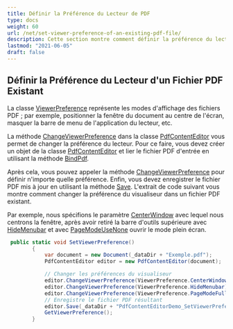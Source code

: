 ```yaml
---
title: Définir la Préférence du Lecteur de PDF
type: docs
weight: 60
url: /net/set-viewer-preference-of-an-existing-pdf-file/
description: Cette section montre comment définir la préférence du lecteur d'un fichier PDF existant en utilisant la classe PdfContentEditor.
lastmod: "2021-06-05"
draft: false
---
```


## Définir la Préférence du Lecteur d'un Fichier PDF Existant

La classe [ViewerPreference](https://reference.aspose.com/pdf/net/aspose.pdf.facades/viewerpreference) représente les modes d'affichage des fichiers PDF ; par exemple, positionner la fenêtre du document au centre de l'écran, masquer la barre de menu de l'application du lecteur, etc.

La méthode [ChangeViewerPreference](https://reference.aspose.com/pdf/net/aspose.pdf.facades/pdfcontenteditor/methods/changeviewerpreference) dans la classe [PdfContentEditor](https://reference.aspose.com/pdf/net/aspose.pdf.facades/pdfcontenteditor) vous permet de changer la préférence du lecteur. Pour ce faire, vous devez créer un objet de la classe [PdfContentEditor](https://reference.aspose.com/pdf/net/aspose.pdf.facades/pdfcontenteditor) et lier le fichier PDF d'entrée en utilisant la méthode [BindPdf](https://reference.aspose.com/pdf/net/aspose.pdf.facades/pdfcontenteditor/methods/bindpdf/index).

Après cela, vous pouvez appeler la méthode [ChangeViewerPreference](https://reference.aspose.com/pdf/net/aspose.pdf.facades/pdfcontenteditor/methods/changeviewerpreference) pour définir n'importe quelle préférence. Enfin, vous devez enregistrer le fichier PDF mis à jour en utilisant la méthode [Save](https://reference.aspose.com/pdf/net/aspose.pdf/document/methods/save/index). L'extrait de code suivant vous montre comment changer la préférence du visualiseur dans un fichier PDF existant.

Par exemple, nous spécifions le paramètre [CenterWindow](https://reference.aspose.com/pdf/net/aspose.pdf.facades/viewerpreference/fields/centerwindow) avec lequel nous centrons la fenêtre, après avoir retiré la barre d'outils supérieure avec [HideMenubar](https://reference.aspose.com/pdf/net/aspose.pdf.facades/viewerpreference/fields/hidemenubar) et avec [PageModeUseNone](https://reference.aspose.com/pdf/net/aspose.pdf.facades/viewerpreference/fields/pagemodeusenone) ouvrir le mode plein écran.
```csharp
 public static void SetViewerPreference()
        {
            var document = new Document(_dataDir + "Exemple.pdf");
            PdfContentEditor editor = new PdfContentEditor(document);

            // Changer les préférences du visualiseur
            editor.ChangeViewerPreference(ViewerPreference.CenterWindow);
            editor.ChangeViewerPreference(ViewerPreference.HideMenubar);
            editor.ChangeViewerPreference(ViewerPreference.PageModeFullScreen);
            // Enregistre le fichier PDF résultant
            editor.Save(_dataDir + "PdfContentEditorDemo_SetViewerPreference.pdf");
            GetViewerPreference();
        }
```